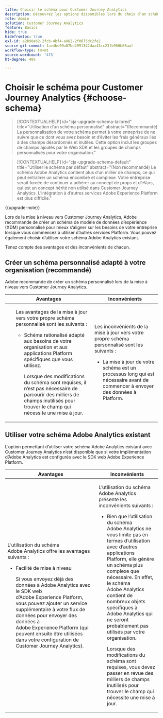 ```yaml
---
title: Choisir le schéma pour Customer Journey Analytics
description: Découvrez les options disponibles lors du choix d’un schéma pour Customer Journey Analytics ainsi que les avantages et les inconvénients de chacune d’elles
role: Admin
solution: Customer Journey Analytics
feature: Basics
hide: true
hidefromtoc: true
exl-id: a2b90ab2-2fcb-4bf4-a862-2f0675dc2fe2
source-git-commit: 1ae4be09a07bd4991342daa43cc23fb966b68aaf
workflow-type: tm+mt
source-wordcount: '475'
ht-degree: 40%

---
```


# Choisir le schéma pour Customer Journey Analytics {#choose-schema}

<!-- markdownlint-disable MD034 -->

>[!CONTEXTUALHELP]
>id="cja-upgrade-schema-tailored"
>title="Utilisation d’un schéma personnalisé"
>abstract="(Recommandé) La personnalisation de votre schéma permet à votre entreprise de ne suivre que ce dont vous avez besoin et d’éviter les frais généraux liés à des champs désordonnés et inutiles. Cette option inclut les groupes de champs ajoutés par le Web SDK et les groupes de champs personnalisés pour votre organisation."

<!-- markdownlint-enable MD034 -->

<!-- markdownlint-disable MD034 -->

>[!CONTEXTUALHELP]
>id="cja-upgrade-schema-default"
>title="Utiliser le schéma par défaut"
>abstract="(Non recommandé) Le schéma Adobe Analytics contient plus d’un millier de champs, ce qui peut entraîner un schéma encombré et complexe. Votre entreprise serait forcée de continuer à adhérer au concept de props et d’eVars, qui est un concept hérité non utilisé dans Customer Journey Analytics. L’intégration à d’autres services Adobe Experience Platform est plus difficile."

<!-- markdownlint-enable MD034 -->

{{upgrade-note}}

<!-- this page exists as the "Learn more" link in the info icons for the options "I am comfortable using my Adobe Analytics schema as a basis" and "I want to use a schema tailored to my organization" -->

Lors de la mise à niveau vers Customer Journey Analytics, Adobe recommande de créer un schéma de modèle de données d’expérience (XDM) personnalisé pour mieux s’aligner sur les besoins de votre entreprise lorsque vous commencez à utiliser d’autres services Platform. Vous pouvez également choisir d’utiliser votre schéma Adobe Analytics existant.

Tenez compte des avantages et des inconvénients de chacun.

## Créer un schéma personnalisé adapté à votre organisation (recommandé)

Adobe recommande de créer un schéma personnalisé lors de la mise à niveau vers Customer Journey Analytics.

| Avantages | Inconvénients |
|----------|---------|
| <ul><p>Les avantages de la mise à jour vers votre propre schéma personnalisé sont les suivants :</p><ul><li>Schéma rationalisé adapté aux besoins de votre organisation et aux applications Platform spécifiques que vous utilisez.</li><p>Lorsque des modifications du schéma sont requises, il n’est pas nécessaire de parcourir des milliers de champs inutilisés pour trouver le champ qui nécessite une mise à jour.</p></ul> | <p>Les inconvénients de la mise à jour vers votre propre schéma personnalisé sont les suivants :</p><ul><li>La mise à jour de votre schéma est un processus long qui est nécessaire avant de commencer à envoyer des données à Platform.</li></ul> |

## Utiliser votre schéma Adobe Analytics existant

L’option permettant d’utiliser votre schéma Adobe Analytics existant avec Customer Journey Analytics n’est disponible que si votre implémentation d’Adobe Analytics est configurée avec le SDK web Adobe Experience Platform. <!-- correct? Or can you do this with an AppMeasurement implementation?-->

| Avantages | Inconvénients |
|----------|---------|
| <p>L’utilisation du schéma Adobe Analytics offre les avantages suivants :</p><ul><li>Facilité de mise à niveau<p>Si vous envoyez déjà des données à Adobe Analytics avec le SDK web d’Adobe Experience Platform, vous pouvez ajouter un service supplémentaire à votre flux de données pour envoyer des données à Adobe Experience Platform (qui peuvent ensuite être utilisées dans votre configuration de Customer Journey Analytics).</p></li></ul> | <p>L’utilisation du schéma Adobe Analytics présente les inconvénients suivants :</p><ul><li>Bien que l’utilisation du schéma Adobe Analytics ne vous limite pas en termes d’utilisation avec d’autres applications Platform, elle génère un schéma plus complexe que nécessaire. En effet, le schéma Adobe Analytics contient de nombreux objets spécifiques à Adobe Analytics qui ne seront probablement pas utilisés par votre organisation.<p>Lorsque des modifications du schéma sont requises, vous devez passer en revue des milliers de champs inutilisés pour trouver le champ qui nécessite une mise à jour.</p></li></ul> |




<!-- Not sure about any of this: 

If you plan to use your Adobe Analytics schema, the following steps are required:

For Adobe Analytics implementations using AppMeasurement:

1. Datastream mapping

For Adobe Analytics implementations using the Web SDK:

1. 



the upgrade steps provided by the [Adobe Analytics to Customer Journey Analytics upgrade questionnaire](https://gigazelle.github.io/cja-ttv/).

If you want to create an XDM schema to use with Customer Journey Analytics, continue with [Create an XDM schema to use with Customer Journey Analytics](/help/getting-started/cja-upgrade/cja-upgrade-schema-create.md).


Tags: (All 3 require data prep mapping. Would need to go into the datastream and map every single field to its appropriate place in XDM. Because whenever you use the data object, it always requires mapping. If you send something in the data object and it doesn't get mapped, the it is permanently lost and can't be recovered.)

1. Shim - Intercepts and instead of sending data to a report suite, it sends it to a Data View. (Data object)

1. Russ special - convert current implementation to a Web SDK implementation - put everything in the data object. 

1. Plop entire data layer into the data object and send that to the datastream. (not documented. Might be the Web SDK docs.)

-->
